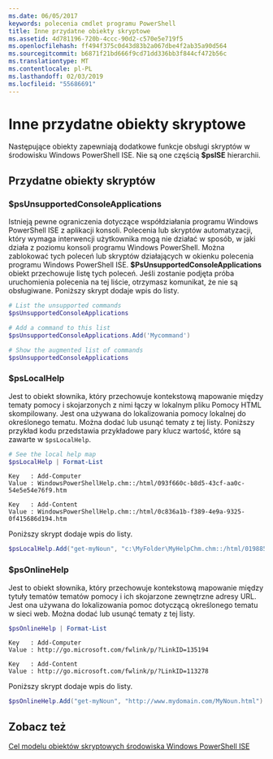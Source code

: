 ```yaml
---
ms.date: 06/05/2017
keywords: polecenia cmdlet programu PowerShell
title: Inne przydatne obiekty skryptowe
ms.assetid: 4d781196-720b-4ccc-90d2-c570e5e719f5
ms.openlocfilehash: ff494f375c0d43d83b2a067dbe4f2ab35a90d564
ms.sourcegitcommit: b6871f21bd666f9cd71dd336bb3f844cf472b56c
ms.translationtype: MT
ms.contentlocale: pl-PL
ms.lasthandoff: 02/03/2019
ms.locfileid: "55686691"
---
```

# <a name="other-useful-scripting-objects"></a>Inne przydatne obiekty skryptowe

Następujące obiekty zapewniają dodatkowe funkcje obsługi skryptów w środowisku Windows PowerShell ISE. Nie są one częścią **$psISE** hierarchii.

## <a name="useful-scripting-objects"></a>Przydatne obiekty skryptów

### <a name="psunsupportedconsoleapplications"></a>$psUnsupportedConsoleApplications

Istnieją pewne ograniczenia dotyczące współdziałania programu Windows PowerShell ISE z aplikacji konsoli. Polecenia lub skryptów automatyzacji, który wymaga interwencji użytkownika mogą nie działać w sposób, w jaki działa z poziomu konsoli programu Windows PowerShell. Można zablokować tych poleceń lub skryptów działających w okienku polecenia programu Windows PowerShell ISE. **$PsUnsupportedConsoleApplications** obiekt przechowuje listę tych poleceń. Jeśli zostanie podjęta próba uruchomienia polecenia na tej liście, otrzymasz komunikat, że nie są obsługiwane. Poniższy skrypt dodaje wpis do listy.

```powershell
# List the unsupported commands
$psUnsupportedConsoleApplications

# Add a command to this list
$psUnsupportedConsoleApplications.Add('Mycommand')

# Show the augmented list of commands
$psUnsupportedConsoleApplications
```

### <a name="pslocalhelp"></a>$psLocalHelp

Jest to obiekt słownika, który przechowuje kontekstową mapowanie między tematy pomocy i skojarzonych z nimi łączy w lokalnym pliku Pomocy HTML skompilowany. Jest ona używana do lokalizowania pomocy lokalnej do określonego tematu. Można dodać lub usunąć tematy z tej listy. Poniższy przykład kodu przedstawia przykładowe pary klucz wartość, które są zawarte w `$psLocalHelp`.

```powershell
# See the local help map
$psLocalHelp | Format-List
```

```output
Key   : Add-Computer
Value : WindowsPowerShellHelp.chm::/html/093f660c-b8d5-43cf-aa0c-54e5e54e76f9.htm

Key   : Add-Content
Value : WindowsPowerShellHelp.chm::/html/0c836a1b-f389-4e9a-9325-0f415686d194.htm
```

Poniższy skrypt dodaje wpis do listy.

```powershell
$psLocalHelp.Add("get-myNoun", "c:\MyFolder\MyHelpChm.chm::/html/0198854a-1298-57ae-aa0c-87b5e5a84712.htm")
```

### <a name="psonlinehelp"></a>$psOnlineHelp

Jest to obiekt słownika, który przechowuje kontekstową mapowanie między tytuły tematów tematów pomocy i ich skojarzone zewnętrzne adresy URL. Jest ona używana do lokalizowania pomoc dotyczącą określonego tematu w sieci web. Można dodać lub usunąć tematy z tej listy.

```powershell
$psOnlineHelp | Format-List
```

```output
Key   : Add-Computer
Value : http://go.microsoft.com/fwlink/p/?LinkID=135194

Key   : Add-Content
Value : http://go.microsoft.com/fwlink/p/?LinkID=113278
```

Poniższy skrypt dodaje wpis do listy.

```powershell
$psOnlineHelp.Add("get-myNoun", "http://www.mydomain.com/MyNoun.html")
```

## <a name="see-also"></a>Zobacz też

[Cel modelu obiektów skryptowych środowiska Windows PowerShell ISE](../components/ise/object-model/Purpose-of-the-Windows-PowerShell-ISE-Scripting-Object-Model.md)